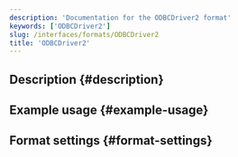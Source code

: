 ```yaml
---
description: 'Documentation for the ODBCDriver2 format'
keywords: ['ODBCDriver2']
slug: /interfaces/formats/ODBCDriver2
title: 'ODBCDriver2'
---
```


## Description {#description}

## Example usage {#example-usage}

## Format settings {#format-settings}
